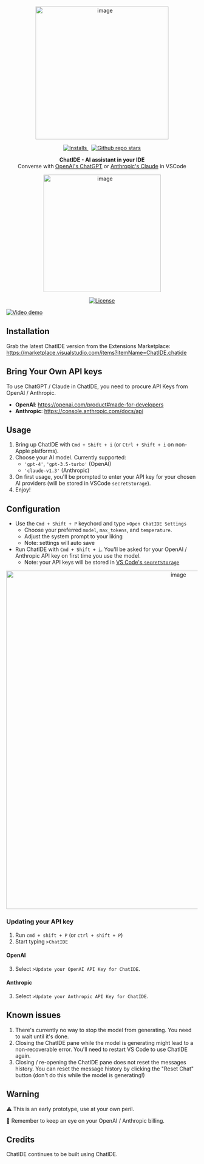 <br>
<p align="center">
  <a href="https://chatide.dev" target="_blank">
    <img width="350" alt="image" src="https://user-images.githubusercontent.com/3611042/232338632-9c49eb40-f52b-40bc-87af-d6ffd3befc8c.png" alt="ChatIDE logo" >
  </a>
</p>
<p align="center">
  <a href="https://marketplace.visualstudio.com/items?itemName=ChatIDE.chatide" target="_blank">
    <img src="https://img.shields.io/visual-studio-marketplace/d/chatide.chatide?logo=visual-studio-code&style=social" alt="Installs">
  </a>
  <span> </span>
  <a href="https://github.com/yagil/ChatIDE" target="_blank">
      <img src="https://img.shields.io/github/stars/yagil/ChatIDE?style=social" alt="Github repo stars">
  </a>
</p>
<p align="center">
    <b>ChatIDE - AI assistant in your IDE</b><br/>
  Converse with <a href="https://openai.com/blog/openai-api" target="_blank">OpenAI's ChatGPT</a> or <a href="https://console.anthropic.com/docs/api" target="_blank">Anthropic's Claude</a> in VSCode
</p>

<p align="center">
  <a href="https://marketplace.visualstudio.com/items?itemName=ChatIDE.chatide" target="_blank">
    <img width="309" alt="image" src="https://user-images.githubusercontent.com/3611042/232336724-71df6bf8-94e0-4b08-93fc-089ed70ad8ed.png">
  </a>
</p>

<p align="center">
  <a href="https://github.com/yagil/ChatIDE/blob/main/LICENSE" target="_blank">
      <img src="https://img.shields.io/badge/License-MIT-yellow.svg" alt="License">
  </a>
</p>

[![Video demo](https://chatide.dev/assets/example.png)](https://user-images.githubusercontent.com/3611042/232339222-c0532f49-6772-46c5-b29e-be00f77c1c1c.mov) 

## Installation

Grab the latest ChatIDE version from the Extensions Marketplace:<br>
https://marketplace.visualstudio.com/items?itemName=ChatIDE.chatide

## Bring Your Own API keys

To use ChatGPT / Claude in ChatIDE, you need to procure API Keys from OpenAI / Anthropic.
- **OpenAI**: https://openai.com/product#made-for-developers
- **Anthropic**: https://console.anthropic.com/docs/api

## Usage

1. Bring up ChatIDE with `Cmd + Shift + i` (or `Ctrl + Shift + i` on non-Apple platforms).
2. Choose your AI model. Currently supported: 
    - `'gpt-4'`,  `'gpt-3.5-turbo'`  (OpenAI)
    - `'claude-v1.3'` (Anthropic)
4. On first usage, you'll be prompted to enter your API key for your chosen AI providers (will be stored in VSCode `secretStorage`).
5. Enjoy!

## Configuration

- Use the `Cmd + Shift + P` keychord and type `>Open ChatIDE Settings`
  - Choose your preferred `model`, `max_tokens`, and `temperature`.
  - Adjust the system prompt to your liking
  - Note: settings will auto save
- Run ChatIDE with `Cmd + Shift + i`. You'll be asked for your OpenAI / Anthropic API key on first time you use the model.
  - Note: your API keys will be stored in [VS Code's `secretStorage`](https://code.visualstudio.com/api/references/vscode-api#SecretStorage)
<p align="center">
  <img width="891" alt="image" src="https://user-images.githubusercontent.com/3611042/232337392-71867aa4-17fc-4328-892e-7a2fff1d5bce.png">
</p>

### Updating your API key

1. Run `cmd + shift + P` (or `ctrl + shift + P`)
2. Start typing `>ChatIDE`

#### OpenAI
3. Select `>Update your OpenAI API Key for ChatIDE`.

#### Anthropic
3. Select `>Update your Anthropic API Key for ChatIDE`.

## Known issues

1. There's currently no way to stop the model from generating. You need to wait until it's done.
2. Closing the ChatIDE pane while the model is generating might lead to a non-recoverable error. You'll need to restart VS Code to use ChatIDE again.
3. Closing / re-opening the ChatIDE pane does not reset the messages history. You can reset the message history by clicking the "Reset Chat" button (don't do this while the model is generating!)

## Warning

⚠️ This is an early prototype, use at your own peril.

🧐 Remember to keep an eye on your OpenAI / Anthropic billing.

## Credits

ChatIDE continues to be built using ChatIDE.
